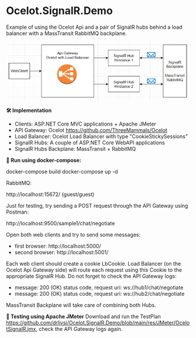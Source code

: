 # Ocelot.SignalR.Demo
Example of using the Ocelot Api and a pair of SignalR hubs behind a load balancer with a MassTransit RabbitMQ backplane.

![Ocelot.SignalR.Demo](/res/architecture.jpg?raw=true "Ocelot.SignalR.Demo")



**🛠️ Implementation**

- Clients: ASP.NET Core MVC applications + Apache JMeter
- API Gateway: Ocelot https://github.com/ThreeMammals/Ocelot
- Load Balancer: Ocelot Load Balancer with type "CookieStickySessions"
- SignalR Hubs: A couple of ASP.NET Core WebAPI applications
- SignalR Hubs Backplane: MassTransit + RabbitMQ

**🚀 Run using docker-compose:**

docker-compose build
docker-compose up -d

RabbitMQ: 

http://localhost:15672/ (guest/guest)

Just for testing, try sending a POST request through the API Gateway using Postman: 

http://localhost:9500/sample1/chat/negotiate

Open both web clients and try to send some messages:

- first browser: http://localhost:5000/
- second browser: http://localhost:5001/

Each web client should create a cookie LbCookie. Load Balancer (on the Ocelot Api Gateway side) will route each request using this Cookie to the appropriate SignalR Hub. Do not forget to check the API Gateway logs:
- message: 200 (OK) status code, request uri: ws://hub1/chat/negotiate
- message: 200 (OK) status code, request uri: ws://hub2/chat/negotiate

MassTransit Backplane will take care of combining both Hubs.

**🚀 Testing using Apache JMeter**
Download and run the TestPlan https://github.com/drlivsi/Ocelot.SignalR.Demo/blob/main/res/JMeter/OcelotSignalR.jmx, check the API Gateway logs again.
